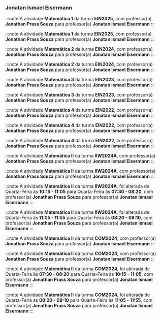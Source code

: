 ### Jonatan Ismael Eisermann


:::note
A atividade **Matemática 1** da turma **EIN2025**, com professor(a) **Jonathan Prass Souza** para professor(a) **Jonatan Ismael Eisermann**
:::
        


:::note
A atividade **Matemática 1** da turma **EIN2025**, com professor(a) **Jonathan Prass Souza** para professor(a) **Jonatan Ismael Eisermann**
:::
        


:::note
A atividade **Matemática 2** da turma **EIN2024**, com professor(a) **Jonathan Prass Souza** para professor(a) **Jonatan Ismael Eisermann**
:::
        


:::note
A atividade **Matemática 2** da turma **EIN2024**, com professor(a) **Jonathan Prass Souza** para professor(a) **Jonatan Ismael Eisermann**
:::
        


:::note
A atividade **Matemática 3** da turma **EIN2023**, com professor(a) **Jonathan Prass Souza** para professor(a) **Jonatan Ismael Eisermann**
:::
        


:::note
A atividade **Matemática 3** da turma **EIN2023**, com professor(a) **Jonathan Prass Souza** para professor(a) **Jonatan Ismael Eisermann**
:::
        


:::note
A atividade **Matemática 4** da turma **EIN2022**, com professor(a) **Jonathan Prass Souza** para professor(a) **Jonatan Ismael Eisermann**
:::
        


:::note
A atividade **Matemática 4** da turma **EIN2022**, com professor(a) **Jonathan Prass Souza** para professor(a) **Jonatan Ismael Eisermann**
:::
        


:::note
A atividade **Matemática 4** da turma **EIN2022**, com professor(a) **Jonathan Prass Souza** para professor(a) **Jonatan Ismael Eisermann**
:::
        


:::note
A atividade **Matemática II** da turma **IIW2024A**, com professor(a) **Jonathan Prass Souza** para professor(a) **Jonatan Ismael Eisermann**
:::
        


:::note
A atividade **Matemática II** da turma **IIW2024A**, com professor(a) **Jonathan Prass Souza** para professor(a) **Jonatan Ismael Eisermann**
:::
        


:::note
A atividade **Matemática II** da turma **IIW2024A**, foi alterada de Quarta-Feira às **10:15 - 11:05** para Quarta-Feira às **07:30 - 08:20**, com professor(a) **Jonathan Prass Souza** para professor(a) **Jonatan Ismael Eisermann**
:::
        


:::note
A atividade **Matemática II** da turma **IIW2024A**, foi alterada de Quarta-Feira às **11:05 - 11:55** para Quarta-Feira às **08:20 - 09:10**, com professor(a) **Jonathan Prass Souza** para professor(a) **Jonatan Ismael Eisermann**
:::
        


:::note
A atividade **Matemática II** da turma **COM2024**, com professor(a) **Jonathan Prass Souza** para professor(a) **Jonatan Ismael Eisermann**
:::
        


:::note
A atividade **Matemática II** da turma **COM2024**, com professor(a) **Jonathan Prass Souza** para professor(a) **Jonatan Ismael Eisermann**
:::
        


:::note
A atividade **Matemática II** da turma **COM2024**, foi alterada de Quarta-Feira às **07:30 - 08:20** para Quarta-Feira às **10:15 - 11:05**, com professor(a) **Jonathan Prass Souza** para professor(a) **Jonatan Ismael Eisermann**
:::
        


:::note
A atividade **Matemática II** da turma **COM2024**, foi alterada de Quarta-Feira às **08:20 - 09:10** para Quarta-Feira às **11:05 - 11:55**, com professor(a) **Jonathan Prass Souza** para professor(a) **Jonatan Ismael Eisermann**
:::
        

